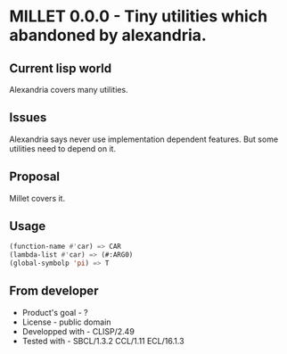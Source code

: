 # MILLET 0.0.0 - Tiny utilities which abandoned by alexandria.

## Current lisp world
Alexandria covers many utilities.

## Issues
Alexandria says never use implementation dependent features.
But some utilities need to depend on it.

## Proposal
Millet covers it.

## Usage
```lisp
(function-name #'car) => CAR
(lambda-list #'car) => (#:ARG0)
(global-symbolp 'pi) => T
```

## From developer

* Product's goal - ?
* License - public domain
* Developped with - CLISP/2.49
* Tested with - SBCL/1.3.2 CCL/1.11 ECL/16.1.3

